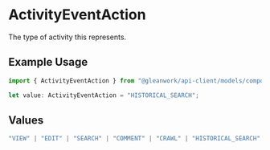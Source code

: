 # ActivityEventAction

The type of activity this represents.

## Example Usage

```typescript
import { ActivityEventAction } from "@gleanwork/api-client/models/components";

let value: ActivityEventAction = "HISTORICAL_SEARCH";
```

## Values

```typescript
"VIEW" | "EDIT" | "SEARCH" | "COMMENT" | "CRAWL" | "HISTORICAL_SEARCH" | "HISTORICAL_VIEW"
```